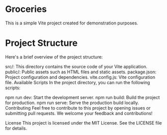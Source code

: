 # Groceries

This is a simple Vite project created for demonstration purposes.

# Project Structure
Here's a brief overview of the project structure:

src/: This directory contains the source code of your Vite application.
public/: Public assets such as HTML files and static assets.
package.json: Project configuration and dependencies.
vite.config.js: Vite configuration file.
Available Scripts
In the project directory, you can run the following scripts:

npm run dev: Start the development server.
npm run build: Build the project for production.
npm run serve: Serve the production build locally.
Contributing
Feel free to contribute to this project by opening issues or submitting pull requests. We welcome your feedback and contributions!

License
This project is licensed under the MIT License. See the LICENSE file for details.
